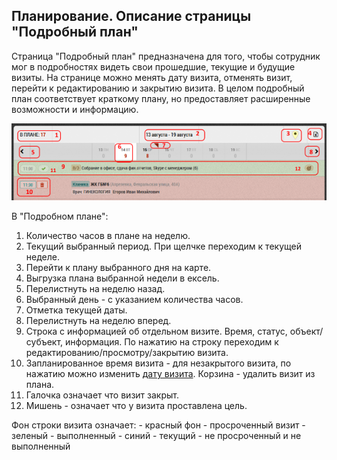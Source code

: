 ## Планирование. Описание страницы "Подробный план"

Страница "Подробный план" предназначена для того, 
чтобы сотрудник мог в подробностях видеть свои прошедшие, текущие и будущие визиты.
На странице можно менять дату визита, отменять визит, 
перейти к редактированию и закрытию визита.
В целом подробный план соответствует краткому плану, 
но предоставляет расширенные возможности и информацию.

![](../images/rep-planning-full-plan.png)

В "Подробном плане": 
 1. Количество часов в плане на неделю.
 2. Текущий выбранный период. При щелчке переходим к текущей неделе.
 3. Перейти к плану выбранного дня на карте.
 4. Выгрузка плана выбранной недели в ексель.
 5. Перелистнуть на неделю назад.
 6. Выбранный день - с указанием количества часов.
 7. Отметка текущей даты.
 8. Перелистнуть на неделю вперед.
 9. Строка с информацией об отдельном визите. 
 Время, статус, объект/субъект, информация.
 По нажатию на строку переходим к редактированию/просмотру/закрытию визита.
 10. Запланированное время визита - для незакрытого визита,
 по нажатию можно изменить [дату визита](rep-planning-full-plan-change-date.md).
 Корзина - удалить визит из плана.
 11. Галочка означает что визит закрыт.
 12. Мишень - означает что у визита проставлена цель.
 
Фон строки визита означает:
    - красный фон - просроченный визит
    - зеленый - выполненный
    - синий - текущий - не просроченный и не выполненный
